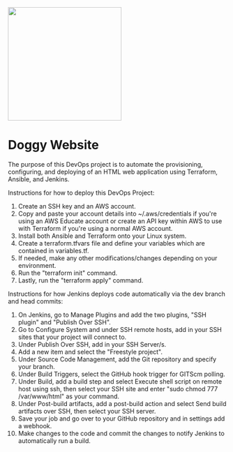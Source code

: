 <img src="https://avatars.githubusercontent.com/u/58230087?v=4" width="260" height="260">

# Doggy Website
The purpose of this DevOps project is to automate the provisioning, configuring, and deploying of an HTML web application using Terraform, Ansible, and Jenkins.

Instructions for how to deploy this DevOps Project:

1. Create an SSH key and an AWS account.
2. Copy and paste your account details into ~/.aws/credentials if you're using an AWS Educate account or create an API key within AWS to use with Terraform if you're using a normal AWS account.
3. Install both Ansible and Terraform onto your Linux system. 
4. Create a terraform.tfvars file and define your variables which are contained in variables.tf. 
5. If needed, make any other modifications/changes depending on your environment. 
6. Run the "terraform init" command. 
7. Lastly, run the "terraform apply" command.

Instructions for how Jenkins deploys code automatically via the dev branch and head commits:

1. On Jenkins, go to Manage Plugins and add the two plugins, "SSH plugin" and "Publish Over SSH".
2. Go to Configure System and under SSH remote hosts, add in your SSH sites that your project will connect to.
3. Under Publish Over SSH, add in your SSH Server/s.
4. Add a new item and select the "Freestyle project".
5. Under Source Code Management, add the Git repository and specify your branch.
6. Under Build Triggers, select the GitHub hook trigger for GITScm polling.
7. Under Build, add a build step and select Execute shell script on remote host using ssh, then select your SSH site and enter "sudo chmod 777 /var/www/html" as your command.
8. Under Post-build artifacts, add a post-build action and select Send build artifacts over SSH, then select your SSH server.
9. Save your job and go over to your GitHub repository and in settings add a webhook.
10. Make changes to the code and commit the changes to notify Jenkins to automatically run a build. 
